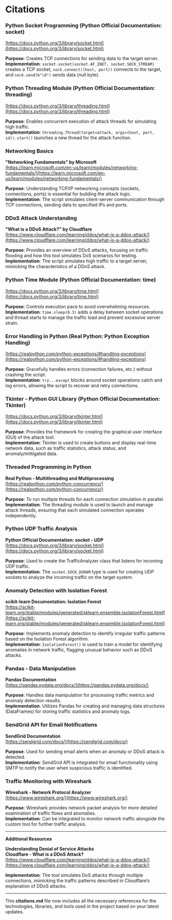 # **Citations**

### **Python Socket Programming** (Python Official Documentation: socket)  
[https://docs.python.org/3/library/socket.html](https://docs.python.org/3/library/socket.html)

**Purpose**: Creates TCP connections for sending data to the target server.  
**Implementation**: `socket.socket(socket.AF_INET, socket.SOCK_STREAM)` creates a TCP socket, `sock.connect((host, port))` connects to the target, and `sock.send(b"\0")` sends data (null byte).

### **Python Threading Module** (Python Official Documentation: threading)  
[https://docs.python.org/3/library/threading.html](https://docs.python.org/3/library/threading.html)

**Purpose**: Enables concurrent execution of attack threads for simulating high traffic.  
**Implementation**: `threading.Thread(target=attack, args=(host, port, id)).start()` launches a new thread for the attack function.

### **Networking Basics**  
**"Networking Fundamentals" by Microsoft**  
[https://learn.microsoft.com/en-us/learn/modules/networking-fundamentals/](https://learn.microsoft.com/en-us/learn/modules/networking-fundamentals/)

**Purpose**: Understanding TCP/IP networking concepts (sockets, connections, ports) is essential for building the attack logic.  
**Implementation**: The script simulates client-server communication through TCP connections, sending data to specified IPs and ports.

### **DDoS Attack Understanding**  
**"What is a DDoS Attack?" by Cloudflare**  
[https://www.cloudflare.com/learning/ddos/what-is-a-ddos-attack/](https://www.cloudflare.com/learning/ddos/what-is-a-ddos-attack/)

**Purpose**: Provides an overview of DDoS attacks, focusing on traffic flooding and how this tool simulates DoS scenarios for testing.  
**Implementation**: The script simulates high traffic to a target server, mimicking the characteristics of a DDoS attack.

### **Python Time Module** (Python Official Documentation: time)  
[https://docs.python.org/3/library/time.html](https://docs.python.org/3/library/time.html)

**Purpose**: Controls execution pace to avoid overwhelming resources.  
**Implementation**: `time.sleep(0.3)` adds a delay between socket operations and thread starts to manage the traffic load and prevent excessive server strain.

### **Error Handling in Python** (Real Python: Python Exception Handling)  
[https://realpython.com/python-exceptions/#handling-exceptions](https://realpython.com/python-exceptions/#handling-exceptions)

**Purpose**: Gracefully handles errors (connection failures, etc.) without crashing the script.  
**Implementation**: `try...except` blocks around socket operations catch and log errors, allowing the script to recover and retry connections.

### **Tkinter - Python GUI Library** (Python Official Documentation: Tkinter)  
[https://docs.python.org/3/library/tkinter.html](https://docs.python.org/3/library/tkinter.html)

**Purpose**: Provides the framework for creating the graphical user interface (GUI) of the attack tool.  
**Implementation**: Tkinter is used to create buttons and display real-time network data, such as traffic statistics, attack status, and anomaly/mittigated data.

### **Threaded Programming in Python**  
**Real Python - Multithreading and Multiprocessing**  
[https://realpython.com/python-concurrency/](https://realpython.com/python-concurrency/)

**Purpose**: To run multiple threads for each connection simulation in parallel.  
**Implementation**: The threading module is used to launch and manage attack threads, ensuring that each simulated connection operates independently.

### **Python UDP Traffic Analysis**  
**Python Official Documentation: socket - UDP**  
[https://docs.python.org/3/library/socket.html](https://docs.python.org/3/library/socket.html)

**Purpose**: Used to create the TrafficAnalyzer class that listens for incoming UDP traffic.  
**Implementation**: The `socket.SOCK_DGRAM` type is used for creating UDP sockets to analyze the incoming traffic on the target system.

### **Anomaly Detection with Isolation Forest**  
**scikit-learn Documentation: Isolation Forest**  
[https://scikit-learn.org/stable/modules/generated/sklearn.ensemble.IsolationForest.html](https://scikit-learn.org/stable/modules/generated/sklearn.ensemble.IsolationForest.html)

**Purpose**: Implements anomaly detection to identify irregular traffic patterns based on the Isolation Forest algorithm.  
**Implementation**: `IsolationForest()` is used to train a model for identifying anomalies in network traffic, flagging unusual behavior such as DDoS attacks.

### **Pandas - Data Manipulation**  
**Pandas Documentation**  
[https://pandas.pydata.org/docs/](https://pandas.pydata.org/docs/)

**Purpose**: Handles data manipulation for processing traffic metrics and anomaly detection results.  
**Implementation**: Utilizes Pandas for creating and managing data structures (DataFrames) for storing traffic statistics and anomaly logs.

### **SendGrid API for Email Notifications**  
**SendGrid Documentation**  
[https://sendgrid.com/docs/](https://sendgrid.com/docs/)

**Purpose**: Used for sending email alerts when an anomaly or DDoS attack is detected.  
**Implementation**: SendGrid API is integrated for email functionality using SMTP to notify the user when suspicious traffic is identified.

### **Traffic Monitoring with Wireshark**  
**Wireshark - Network Protocol Analyzer**  
[https://www.wireshark.org/](https://www.wireshark.org/)

**Purpose**: Wireshark provides network packet analysis for more detailed examination of traffic flows and anomalies.  
**Implementation**: Can be integrated to monitor network traffic alongside the custom tool for further traffic analysis.

---

**Additional Resources**

**Understanding Denial of Service Attacks**  
**Cloudflare - What is a DDoS Attack?**  
[https://www.cloudflare.com/learning/ddos/what-is-a-ddos-attack/](https://www.cloudflare.com/learning/ddos/what-is-a-ddos-attack/)

**Implementation**: The tool simulates DoS attacks through multiple connections, mimicking the traffic patterns described in Cloudflare’s explanation of DDoS attacks.

---

This **citations.md** file now includes all the necessary references for the technologies, libraries, and tools used in the project based on your latest updates.
